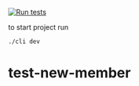 [![Run tests](https://github.com/diseec/5-bionluk-sselcuk-kalptensevenler.com/actions/workflows/CI.yml/badge.svg)](https://github.com/diseec/5-bionluk-sselcuk-kalptensevenler.com/actions/workflows/CI.yml)

to start project run

```bash
./cli dev
```
# test-new-member

